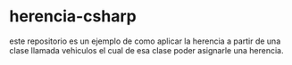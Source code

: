 # herencia-csharp
este repositorio es un ejemplo de como aplicar la herencia a partir de una clase llamada vehiculos el cual de esa clase poder asignarle una herencia.
